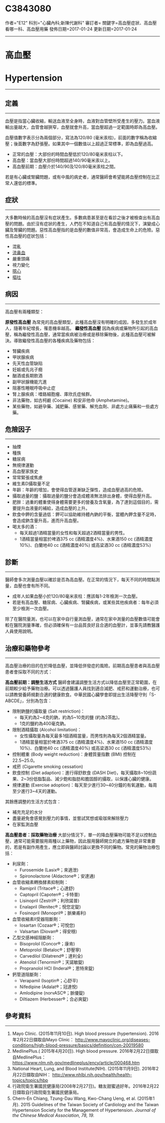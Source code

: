 # C3843080
作者="E12"
科別="心臟內科;新陳代謝科"
審訂者=
關鍵字=高血壓症狀、高血壓看哪一科、高血壓用藥
發佈日期=2017-01-24
更新日期=2017-01-24

----------
# 高血壓
# Hypertension
----------
## 定義
----------

血壓是指當心臟收縮，輸送血液至全身時，血液對血管壁所受產生的壓力。當血液輸出量越大，血管會越狹窄，血壓就會升高，當血壓超過一定範圍時即為高血壓。

血壓值數字表示分為兩個部分，寫法為120/80 (毫米汞柱)，前面的數字稱為收縮壓；後面數字為舒張壓。如果其中一個數值以上超過正常標準，即為血壓過高。

- 正常的血壓：大部份的時間血壓低於120/80毫米汞柱以下。
- 高血壓：當血壓大部份時間超過140/90毫米汞以上。
- 高血壓前期：血壓介於140/90及120/80毫米汞柱之間。

若是有心臟或腎臟問題，或有中風的病史者，通常醫師會希望能將血壓控制在比正常人還低的標準。

## 症狀
----------

大多數時候的高血壓沒有症狀產生。多數病患甚至是在看診之後才被檢查出有高血壓的問題。由於沒有症狀的產生，人們在不知道自己有高血壓的情況下，演變成心臟及腎臟的問題。惡性高血壓指的是血壓的數值非常高，會造成生命上的危險。惡性高血壓的症狀包括：

- 混亂
- [流鼻血](C0014591)
- 嚴重頭痛
- 視力變化
- [噁心](C0027497)
- [嘔吐](C0042963)
## 病因
----------

高血壓有兩種類型：

**原發性高血壓**
為常見的高血壓類型，此種高血壓沒有明確的成因，多發生於成年人，隨著年紀增長，罹患機率越高。
**繼發性高血壓**
因為疾病或藥物所引起的高血壓，稱為繼發性高血壓，通常當疾病被治療或是移除藥物後，此種高血壓可被解決。導致繼發性高血壓的各種疾病及藥物包括：

- 腎臟疾病
- 甲狀腺疾病
- 先天性血管缺陷
- 妊娠或先兆子癇
- 酗酒或長期飲酒
- 副甲狀腺機能亢進
- 阻塞性睡眠呼吸中止症
- 腎上腺疾病：嗜鉻細胞瘤、庫欣氏症候群。
- 非法藥物，如古柯鹼 (Cocaine) 和安非他命 (Amphetamine)。
- 某些藥物，如避孕藥、減肥藥、感冒藥、解充血劑、非處方止痛藥和一些處方藥。 
## 危險因子
----------
- 抽煙
- 種族
- 糖尿病
- 無規律運動
- 高血壓家族史
- 常常緊張或焦慮
- 維生素D攝取量不足
- 年齡：年齡的增加，會使得血管逐漸缺乏彈性，造成血壓過高的危險。
- 攝取過量的鹽：攝取過量的鹽分會造成體液無法排出身體，使得血壓升高。
- 肥胖：過重的體重使得身體需要更多的營養及含氧量，為了達到這個目的，需要提升血液量的補給，造成血壓的上升。
- 飲食中鉀的含量過低：鉀可以協助維持體內鈉的平衡，當體內鉀含量不足時，會造成鈉含量升高，進而升高血壓。
- 喝太多的酒：
  - 每天超過1酒精當量的女性和每天超過2酒精當量的男性。
  - 1酒精當量相當於啤酒375 cc (酒精濃度4%)、水果酒150 cc (酒精濃度10%)、白蘭地40 cc (酒精濃度40%) 或高梁酒30 cc (酒精濃度53%)
## 診斷
----------

醫師會多次測量血壓以確診是否為高血壓。在正常的情況下，每天不同的時間點測量，血壓也會有所不同。

- 成年人如果血壓小於120/80毫米汞柱：應該每1-2年檢測一次血壓。
- 若是有高血壓、糖尿病、心臟疾病、腎臟疾病，或某些其他疾病者：每年必須至少檢測一次血壓。

除了在醫院量測，也可以在家中自行量測血壓，通常在家中測量的血壓數值可能會較在醫院測量準確，但必須確保有一台品質良好且合適的血壓計，並事先請教醫護人員使用說明。

## 治療和藥物參考
----------

高血壓治療的目的在於降低血壓，並降低併發症的風險。前期高血壓患者與高血壓患者會採取不同的方式：

**高血壓前期：調整生活方式**
醫師會建議調整生活方式以降低血壓至正常範圍，在前期較少給予藥物治療。可以透過醫護人員找到適合減肥、戒菸和運動治療，也可以請教營養師規劃合適的健康飲食。中華民國心臟學會即提出生活降壓守則「S-ABCDE」，分別為包含：

- 限制鈉鹽的攝取量 (Salt restriction)：
  - 每天約為2~4克的鈉，約為5~10克的鹽 (約為2茶匙)。
  - 1克的鹽約為400毫克鈉。
- 限制酒精攝取 (Alcohol limitation)：
  - 女性攝取量為每天最多1個酒精當量，而男性則為每天2個酒精當量。
  - 1酒精當量相當於啤酒375 cc (酒精濃度4%)、水果酒150 cc (酒精濃度10%)、白蘭地40 cc (酒精濃度40%) 或高梁酒30 cc (酒精濃度53%)
- 控制體重 (Body weight reduction)：身體質量指數 (BMI) 控制在22.5~25.0。
- 戒菸 (Cigarette smoking cessation)
- 飲食控制 (Diet adaption)：進行得舒飲食 (DASH Diet)，每天攝取8~10份蔬果、2~3份低脂製品、減少飽和脂肪和膽固醇的攝取，以保護心臟的健康。
- 規律運動 (Exercise adoption)：每天至少進行30~40分鐘的有氧運動，每周至少進行3~4天的運動。

其餘應調整的生活方式包含：

- 補充充足的水分
- 盡量避免會感覺到壓力的事情，並嘗試冥想或瑜珈來解除壓力
- 在家監測血壓

**高血壓患者：採取藥物治療**
大部分情況下，單一的降血壓藥物可能不足以控制血壓，通常可能需要服用兩種以上藥物，因此服用醫師開立的處方藥物是非常重要的，若是有副作用產生，應立即與醫師討論以更換不同的藥物。常見的藥物治療包括：

- 利尿劑：
  - Furosemide (Lasix®；來適泄)
  - Spironolactone (Aldactone®；安達通)
- 血管收縮素轉換酵素抑制劑：
  - Ramipril (Tritace®；心達舒)
  - Captopril (Capoten®；卡特普)
  - Lisinopril (Zestril®；利欣諾普)
  - Enalapril (Renitec®；悅您定錠)
  - Fosinopril (Monopril®；脈樂甫利)
- 血管收縮素II受器阻斷劑：
  - losartan (Cozaar®；可悅您)
  - Valsartan (Diovan®；得安穩)
- 乙型交感神經阻斷劑：
  - Bisoprolol (Concor®；康肯)
  - Metoprolol (Betaloc®；舒壓寧)
  - Carvedilol (Dilatrend®；達利全)
  - Atenolol (Tenormin®；天諾敏錠)
  - Propranolol HCl (Inderal®；恩特來錠)
- 鈣管道阻斷劑：
  - Verapamil (Isoptin®；心舒平)
  - Nifedipine (Adalat®；冠達悅)
  - Amlodipine (norvASC®；脈優錠) 
  - Diltiazem (Herbesser®；合必爽錠)
## 參考資料
----------
1. Mayo Clinic. (2015年11月10日). High blood pressure (hypertension). 2016年2月22日擷取自Mayo Clinic：
  http://www.mayoclinic.org/diseases-conditions/high-blood-pressure/basics/definition/con-20019580
2. MedlinePlus.( 2015年4月20日). High blood pressure. 2016年2月22日擷取自MedlinePlus：
  https://www.nlm.nih.gov/medlineplus/ency/article/000468.htm
3. National Heart, Lung, and Blood Institute(NIH). (2015年11月9日). 2016年2月22日擷取自NIH：
  http://www.nhlbi.nih.gov/health/health-topics/topics/hbp
4. 行政院衛生署國民健康局(2008年2月27日)。糖友甜蜜過好年。2016年2月22日擷取自行政院衛生署國民健康局。
5. Chern-En Chiang, Tzung-Dau Wang, Kwo-Chang Ueng, et al. (2015年1月). 2015 Guidelines of the Taiwan Society of Cardiology and the Taiwan Hypertension Society for the Management of Hypertension. *Journal of the Chinese Medical Association, 78, 19.*

